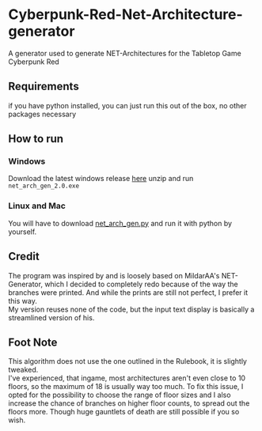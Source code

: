 # Cyberpunk-Red-Net-Architecture-generator
A generator used to generate NET-Architectures for the Tabletop Game Cyberpunk Red

## Requirements
if you have python installed, you can just run this out of the box, no other packages necessary

## How to run
### Windows
Download the latest windows release [here](https://github.com/benjo121ben/Cyberpunk-Red-Net-Arch-generator/releases) unzip and run `net_arch_gen_2.0.exe`
### Linux and Mac
You will have to download [net_arch_gen.py](./net_arch_gen_2.0.py) and run it with python by yourself.

## Credit 
The program was inspired by and is loosely based on MildarAA's NET-Generator, which I decided to completely redo because of the way the branches were printed.
And while the prints are still not perfect, I prefer it this way.\
My version reuses none of the code, but the input text display is basically a streamlined version of his.

## Foot Note
This algorithm does not use the one outlined in the Rulebook, it is slightly tweaked.\
I've experienced, that ingame, most architectures aren't even close to 10 floors, so the maximum of 18 is usually way too much. To fix this issue, I opted for the possibility to choose the range of floor sizes and I also 
increase the chance of branches on higher floor counts, to spread out the floors more. Though huge gauntlets of death are still possible if you so wish.
